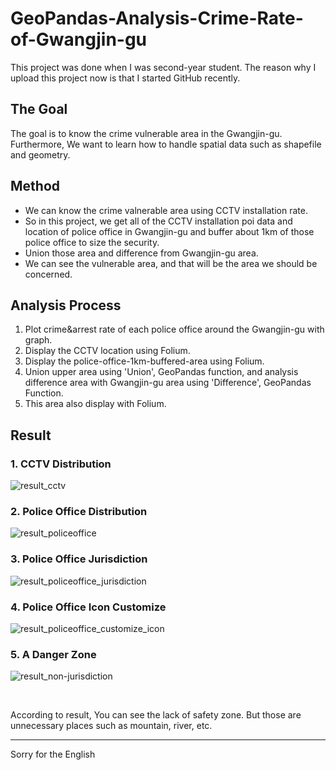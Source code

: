 # GeoPandas-Analysis-Crime-Rate-of-Gwangjin-gu
This project was done when I was second-year student.
The reason why I upload this project now is that I started GitHub recently.

## The Goal
The goal is to know the crime vulnerable area in the Gwangjin-gu. Furthermore, We want to learn how to handle spatial data such as shapefile and geometry.

## Method
- We can know the crime valnerable area using CCTV installation rate.
- So in this project, we get all of the CCTV installation poi data and location of police office in Gwangjin-gu and buffer about 1km of those police office to size the security.
- Union those area and difference from Gwangjin-gu area.
- We can see the vulnerable area, and that will be the area we should be concerned.

## Analysis Process

1. Plot crime&arrest rate of each police office around the Gwangjin-gu with graph.
2. Display the CCTV location using Folium.
3. Display the police-office-1km-buffered-area using Folium.
4. Union upper area using 'Union', GeoPandas function, and analysis difference area with Gwangjin-gu area using 'Difference', GeoPandas Function.
5. This area also display with Folium.

## Result

### 1. CCTV Distribution<Br>
![result_cctv](https://user-images.githubusercontent.com/25999141/48417069-329b9300-e795-11e8-93e9-1bb71ae1832c.PNG)

### 2. Police Office Distribution<Br>
![result_policeoffice](https://user-images.githubusercontent.com/25999141/48417074-34fded00-e795-11e8-916a-600bfa56a451.PNG)

### 3. Police Office Jurisdiction<Br>
![result_policeoffice_jurisdiction](https://user-images.githubusercontent.com/25999141/48417083-39c2a100-e795-11e8-9e16-fa5183f31a71.PNG)
 
### 4. Police Office Icon Customize<Br>
![result_policeoffice_customize_icon](https://user-images.githubusercontent.com/25999141/48417085-3af3ce00-e795-11e8-9e60-81cb25e5a5f7.PNG)

### 5. A Danger Zone<Br>
![result_non-jurisdiction](https://user-images.githubusercontent.com/25999141/48417093-3e875500-e795-11e8-8372-53e5797af397.PNG)

<Br>
 
According to result, You can see the lack of safety zone. But those are unnecessary places such as mountain, river, etc.

<hr>
Sorry for the English
